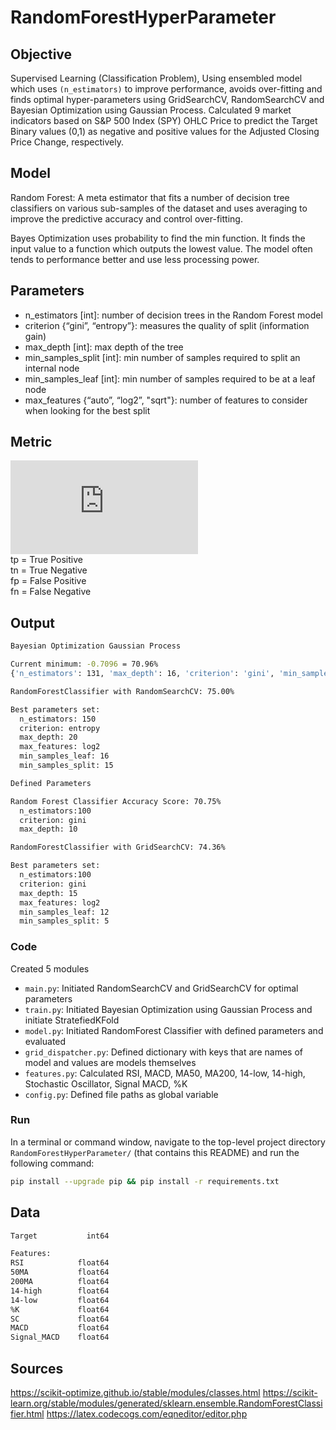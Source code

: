 # RandomForestHyperParameter

## Objective
Supervised Learning (Classification Problem), Using ensembled model which uses ```(n_estimators)``` to improve performance, avoids over-fitting and finds optimal hyper-parameters using GridSearchCV, RandomSearchCV and Bayesian Optimization using Gaussian Process. Calculated 9 market indicators based on S&P 500 Index (SPY) OHLC Price to predict the Target Binary values (0,1) as negative and positive values for the Adjusted Closing Price Change, respectively.

## Model
Random Forest: A meta estimator that fits a number of decision tree classifiers on various sub-samples of the dataset and uses averaging to improve the predictive accuracy and control over-fitting.

Bayes Optimization uses probability to find the min function. It finds the input value to a function which outputs the lowest value. The model often tends to performance better and use less processing power.

## Parameters
- n_estimators [int]: number of decision trees in the Random Forest model
- criterion {“gini”, “entropy”}: measures the quality of split (information gain) 
- max_depth [int]: max depth of the tree
- min_samples_split [int]: min number of samples required to split an internal node
- min_samples_leaf [int]: min number of samples required to be at a leaf node
- max_features {“auto”, “log2”, "sqrt"}: number of features to consider when looking for the best split

## Metric
![](https://latex.codecogs.com/gif.latex?Accuracy%3D%5Cfrac%7Btp&plus;tn%7D%7B%28tp%20&plus;%20tn%29&plus;%28fp-fn%29%29%7D)\
tp = True Positive\
tn = True Negative\
fp = False Positive\
fn = False Negative

## Output
```bash
Bayesian Optimization Gaussian Process

Current minimum: -0.7096 = 70.96%
{'n_estimators': 131, 'max_depth': 16, 'criterion': 'gini', 'min_samples_split': 14, 'min_samples_leaf': 22, 'max_features': 0.9502885825330616}
```
```bash
RandomForestClassifier with RandomSearchCV: 75.00%

Best parameters set:
  n_estimators: 150
  criterion: entropy
  max_depth: 20
  max_features: log2
  min_samples_leaf: 16
  min_samples_split: 15
```
```bash
Defined Parameters 

Random Forest Classifier Accuracy Score: 70.75%
  n_estimators:100
  criterion: gini
  max_depth: 10
```
```bash
RandomForestClassifier with GridSearchCV: 74.36%

Best parameters set:
  n_estimators:100
  criterion: gini
  max_depth: 15
  max_features: log2
  min_samples_leaf: 12
  min_samples_split: 5
```

### Code
Created 5 modules
- `main.py`: Initiated RandomSearchCV and GridSearchCV for optimal parameters
- `train.py`: Initiated Bayesian Optimization using Gaussian Process and initiate StratefiedKFold
- `model.py`: Initiated RandomForest Classifier with defined parameters and evaluated
- `grid_dispatcher.py`: Defined dictionary with keys that are names of model and values are models themselves
- `features.py`: Calculated RSI, MACD, MA50, MA200, 14-low, 14-high, Stochastic Oscillator, Signal MACD, %K 
- `config.py`: Defined file paths as global variable

### Run
In a terminal or command window, navigate to the top-level project directory `RandomForestHyperParameter/` (that contains this README) and run the following command:
```bash
pip install --upgrade pip && pip install -r requirements.txt
``` 

## Data
```bash
Target           int64

Features: 
RSI            float64
50MA           float64
200MA          float64
14-high        float64
14-low         float64
%K             float64
SC             float64
MACD           float64
Signal_MACD    float64
```
## Sources
https://scikit-optimize.github.io/stable/modules/classes.html
https://scikit-learn.org/stable/modules/generated/sklearn.ensemble.RandomForestClassifier.html
https://latex.codecogs.com/eqneditor/editor.php

